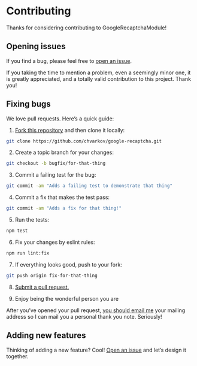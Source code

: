 # Contributing

Thanks for considering contributing to GoogleRecaptchaModule!

## Opening issues

If you find a bug, please feel free to [open an issue](https://github.com/chvarkov/google-recaptcha/issues).

If you taking the time to mention a problem, even a seemingly minor one, it is greatly appreciated, and a totally valid contribution to this project. Thank you!

## Fixing bugs

We love pull requests. Here’s a quick guide:

1. [Fork this repository](https://github.com/chvarkov/google-recaptcha/fork) and then clone it locally:

  ```bash
  git clone https://github.com/chvarkov/google-recaptcha.git
  ```

2. Create a topic branch for your changes:

  ```bash
  git checkout -b bugfix/for-that-thing
  ```
3. Commit a failing test for the bug:

  ```bash
  git commit -am "Adds a failing test to demonstrate that thing"
  ```

4. Commit a fix that makes the test pass:

  ```bash
  git commit -am "Adds a fix for that thing!"
  ```

5. Run the tests:

  ```bash
  npm test
  ```

6. Fix your changes by eslint rules:

  ```bash
  npm run lint:fix
  ```

7. If everything looks good, push to your fork:

  ```bash
  git push origin fix-for-that-thing
  ```

8. [Submit a pull request.](https://help.github.com/articles/creating-a-pull-request)

9. Enjoy being the wonderful person you are

  After you’ve opened your pull request, [you should email me](mailto:chvarkov.alexey@gmail.com) your mailing address so I can mail you a personal thank you note. Seriously!

## Adding new features

Thinking of adding a new feature? Cool! [Open an issue](https://github.com/chvarkov/google-recaptcha/issues) and let’s design it together.
